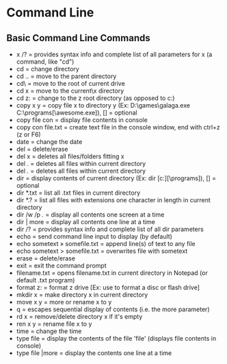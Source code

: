 # Command Line


## Basic Command Line Commands

-   x /? = provides syntax info and complete list of all parameters for x (a command, like "cd")
-   cd = change directory
-   cd .. = move to the parent directory
-   cd\ = move to the root of current drive
-   cd x = move to the current\x directory
-   cd z: = change to the z root directory (as opposed to c:)
-   copy x y = copy file x to directory y (Ex: D:\games\galaga.exe C:\programs[\awesome.exe]), [] = optional
-   copy file con = display file contents in console
-   copy con file.txt = create text file in the console window, end with ctrl+z (z or F6)
-   date = change the date
-   del = delete/erase
-   del x = deletes all files/folders fitting x
-   del . = deletes all files within current directory
-   del *.* = deletes all files within current directory
-   dir = display contents of current directory (Ex: dir [c:][\programs]), [] = optional
-   dir *.txt = list all .txt files in current directory
-   dir *.? = list all files with extensions one character in length in current directory
-   dir /w /p *.* = display all contents one screen at a time
-   dir | more = display all contents one line at a time
-   dir /? = provides syntax info and complete list of all dir parameters
-   echo = send command line input to display (by default)
-   echo sometext » somefile.txt = append line(s) of text to any file
-   echo sometext > somefile.txt = overwrites file with sometext
-   erase = delete/erase
-   exit = exit the command prompt
-   filename.txt = opens filename.txt in current directory in Notepad (or default .txt program)
-   format z: = format z drive [Ex: use to format a disc or flash drive]
-   mkdir x = make directory x in current directory
-   move x y = more or rename x to y
-   q = escapes sequential display of contents (i.e. the more parameter)
-   rd x = remove/delete directory x if it's empty
-   ren x y = rename file x to y
-   time = change the time
-   type file = display the contents of the file 'file' (displays file contents in console)
-   type file |more = display the contents one line at a time